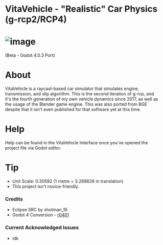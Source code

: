 # VitaVehicle - "Realistic" Car Physics (g-rcp2/RCP4)
# ![image](https://github.com/jreo03/g-rcp2/assets/88580430/7bc9ad0f-bc1e-4500-8712-d5b1b93193d5)
 (Beta - Godot 4.0.3 Port)

# About
VitaVehicle is a raycast-based car simulator that simulates engine, transmission, and slip algorithm. This is the second iteration of g-rcp, and it's the fourth generation of my own vehicle dynamics since 2017, as well as the usage of the Blender game engine. This was also ported from BGE despite that it isn't even published for that software yet at this time.

# Help
Help can be found in the VitaVehicle Interface once you've opened the project file via Godot editor.

# Tip
* Unit Scale: 0.30592 (1 metre = 3.268828 in translation)
* This project isn't novice-friendly.

### Credits
* Eclipse SRC by shotman_16
* Godot 4 Conversion - [r0401](https://github.com/r0401)

### Current Acknowledged Issues
* idk
